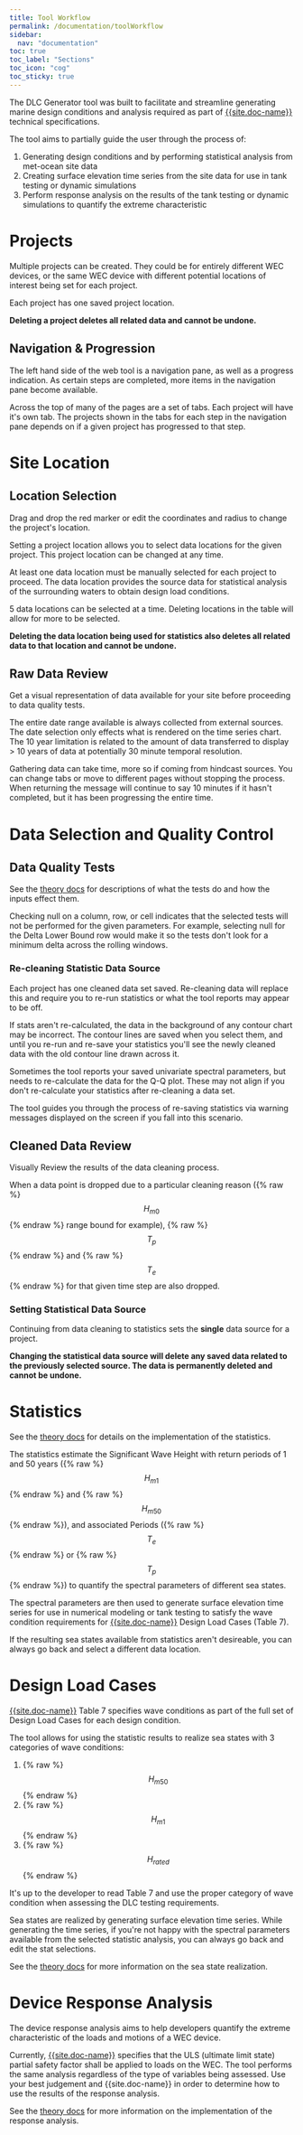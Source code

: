 ```yaml
---
title: Tool Workflow
permalink: /documentation/toolWorkflow
sidebar:
  nav: "documentation"
toc: true
toc_label: "Sections"
toc_icon: "cog"
toc_sticky: true
---
```


The DLC Generator tool was built to facilitate and streamline generating marine design conditions and analysis required as part of [{{site.doc-name}}]({{site.doc-link}}) technical specifications.

The tool aims to partially guide the user through the process of:
1. Generating design conditions and by performing statistical analysis from met-ocean site data 
2. Creating surface elevation time series from the site data for use in tank testing or dynamic simulations
3. Perform response analysis on the results of the tank testing or dynamic simulations to quantify the extreme characteristic

# Projects 

Multiple projects can be created.  They could be for entirely different WEC devices, or the same WEC device with different potential locations of interest being set for each project.

Each project has one saved project location.  

**Deleting a project deletes all related data and cannot be undone.**

## Navigation & Progression

The left hand side of the web tool is a navigation pane, as well as a progress indication.  As certain steps are completed, more items in the navigation pane become available.

Across the top of many of the pages are a set of tabs.  Each project will have it's own tab.  The projects shown in the tabs for each step in the navigation pane depends on if a given project has progressed to that step. 

# Site Location

## Location Selection

Drag and drop the red marker or edit the coordinates and radius to change the project's location.

Setting a project location allows you to select data locations for the given project.  This project location can be changed at any time.

At least one data location must be manually selected for each project to proceed.  The data location provides the source data for statistical analysis of the surrounding waters to obtain design load conditions.

5 data locations can be selected at a time.  Deleting locations in the table will allow for more to be selected.

**Deleting the data location being used for statistics also deletes all related data to that location and cannot be undone.**

## Raw Data Review

Get a visual representation of data available for your site before proceeding to data quality tests.  

The entire date range available is always collected from external sources. The date selection only effects what is rendered on the time series chart. The 10 year limitation is related to the amount of data transferred to display > 10 years of data at potentially 30 minute temporal resolution.

Gathering data can take time, more so if coming from hindcast sources.  You can change tabs or move to different pages without stopping the process. When returning the message will continue to say 10 minutes if it hasn't completed, but it has been progressing the entire time. 

# Data Selection and Quality Control

## Data Quality Tests

See the [theory docs]({{site.url}}/theory/qualityControl) for descriptions of what the tests do and how the inputs effect them.

Checking null on a column, row, or cell indicates that the selected tests will not be performed for the given parameters.  For example, selecting null for the Delta Lower Bound row would make it so the tests don't look for a minimum delta across the rolling windows. 

### Re-cleaning Statistic Data Source

Each project has one cleaned data set saved. Re-cleaning data will replace this and require you to re-run statistics or what the tool reports may appear to be off.

If stats aren't re-calculated, the data in the background of any contour chart may be incorrect. The contour lines are saved when you select them, and until you re-run and re-save your statistics you'll see the newly cleaned data with the old contour line drawn across it. 

Sometimes the tool reports your saved univariate spectral parameters, but needs to re-calculate the data for the Q-Q plot.  These may not align if you don't re-calculate your statistics after re-cleaning a data set.

The tool guides you through the process of re-saving statistics via warning messages displayed on the screen if you fall into this scenario.

## Cleaned Data Review

Visually Review the results of the data cleaning process.  

When a data point is dropped due to a particular cleaning reason ({% raw %}$$H_{m0}$${% endraw %} range bound for example), {% raw %}$$T_p$${% endraw %} and {% raw %}$$T_e$${% endraw %} for that given time step are also dropped.

### Setting Statistical Data Source

Continuing from data cleaning to statistics sets the **single** data source for a project. 

**Changing the statistical data source will delete any saved data related to the previously selected source. The data is permanently deleted and cannot be undone.**

# Statistics

See the [theory docs]({{site.url}}/theory/stats) for details on the implementation of the statistics.

The statistics estimate the Significant Wave Height with return periods of 1 and 50 years ({% raw %}$$H_{m1}$${% endraw %} and {% raw %}$$H_{m50}$${% endraw %}), and associated Periods ({% raw %}$$T_e$${% endraw %} or {% raw %}$$T_p$${% endraw %}) to quantify the spectral parameters of different sea states.

The spectral parameters are then used to generate surface elevation time series for use in numerical modeling or tank testing to satisfy the wave condition requirements for [{{site.doc-name}}]({{site.doc-link}}) Design Load Cases (Table 7).

If the resulting sea states available from statistics aren't desireable, you can always go back and select a different data location.

# Design Load Cases

[{{site.doc-name}}]({{site.doc-link}}) Table 7 specifies wave conditions as part of the full set of Design Load Cases for each design condition. 

The tool allows for using the statistic results to realize sea states with 3 categories of wave conditions:

1. {% raw %} $$H_{m50}$$ {% endraw %}
2. {% raw %} $$H_{m1}$$ {% endraw %}
3. {% raw %} $$H_{rated}$$ {% endraw %}

It's up to the developer to read Table 7 and use the proper category of wave condition when assessing the DLC testing requirements.

Sea states are realized by generating surface elevation time series.  While generating the time series, if you're not happy with the spectral parameters available from the selected statistic analysis, you can always go back and edit the stat selections.  

See the [theory docs]({{site.url}}/theory/surfaceElevation) for more information on the sea state realization.

# Device Response Analysis

The device response analysis aims to help developers quantify the extreme characteristic of the loads and motions of a WEC device.

Currently, [{{site.doc-name}}]({{site.doc-link}}) specifies that the ULS (ultimate limit state) partial safety factor shall be applied to loads on the WEC. The tool performs the same analysis regardless of the type of variables being assessed.  Use your best judgement and {{site.doc-name}} in order to determine how to use the results of the response analysis.

See the [theory docs]({{site.url}}/theory/responseAnalysis) for more information on the implementation of the response analysis.